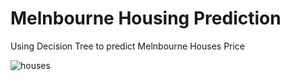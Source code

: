 # Melnbourne Housing Prediction

Using Decision Tree to predict Melnbourne Houses Price

![houses](https://user-images.githubusercontent.com/26428072/140661432-82fa2ca6-7aaa-430c-99bf-4907bc02d7ec.jpg)
